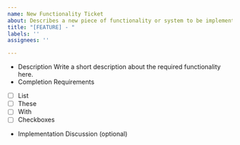 ```yaml
---
name: New Functionality Ticket
about: Describes a new piece of functionality or system to be implemented.
title: "[FEATURE] - "
labels: ''
assignees: ''

---
```


* Description
Write a short description about the required functionality here.
* Completion Requirements
- [ ] List
- [ ] These
- [ ] With
- [ ] Checkboxes
* Implementation Discussion (optional)
